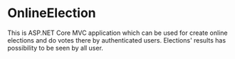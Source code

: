 # OnlineElection
This is ASP.NET Core MVC application which can be used for create online elections and do votes there by authenticated users. 
Elections' results has possibility to be seen by all user.
